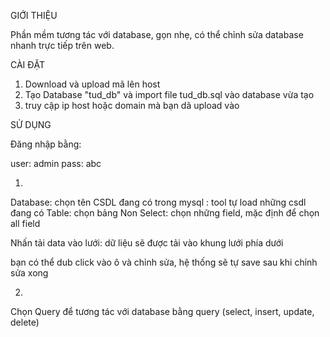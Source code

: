GIỚI THIỆU

Phần mềm tương tác với database, gọn nhẹ, có thể chỉnh sửa database nhanh trực tiếp trên web.

CÀI ĐẶT

1. Download và upload mã lên host
2. Tạo Database "tud_db" và import file tud_db.sql vào database vừa tạo
3. truy cập ip host hoặc domain mà bạn dã upload vào



SỬ DỤNG

Đăng nhập bằng:

user: admin
pass: abc


1. 

Database: chọn tên CSDL đang có trong mysql : tool tự load những csdl đang có
Table: chọn bảng
Non Select: chọn những field, mặc định để chọn all field

Nhấn tải data vào lưới: dữ liệu sẽ được tải vào khung lưới phía dưới

bạn có thể dub click vào ô và chỉnh sửa, hệ thống sẽ tự save sau khi chỉnh sửa xong


2. 

Chọn Query để tương tác với database bằng query (select, insert, update, delete)